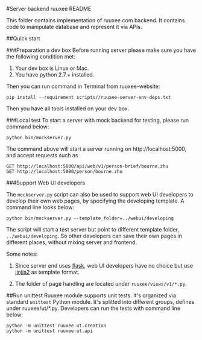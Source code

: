 #Server backend ruuxee README

This folder contains implementation of ruuxee.com backend. It contains
code to manipulate database and represent it via APIs.

##Quick start

###Preparation a dev box
Before running server please make sure you have the following condition
met:

1. Your dev box is Linux or Mac.
2. You have python 2.7.+ installed.

Then you can run command in Terminal from ruuxee-website:

    pip install --requirement scripts//ruuxee-server-env-deps.txt

Then you have all tools installed on your dev box.

###Local test
To start a server with mock backend for testing, please run command
below:

    python bin/mockserver.py

The command above will start a server running on http://localhost:5000,
and accept requests such as

    GET http://localhost:5000/api/web/v1/person-brief/bourne.zhu
    GET http://localhost:5000/person/bourne.zhu

###Support Web UI developers

The `mockserver.py` script can also be used to support web UI developers
to develop their own web pages, by specifying the developing template. A
command line looks below:

    python bin/mockserver.py --template_folder=../webui/developing

The script will start a test server but point to different template
folder, `../webui/developing`. So other developers can save their own
pages in different places, without mixing server and frontend.

Some notes:

1. Since server end uses [flask](http://flask.pocoo.org/), web UI
   developers have no choice but use [jinjia2](http://jinja.pocoo.org/)
   as template format.

2. The folder of page handling are located under `ruuxee/views/v1/*.py`.

##Run unittest
Ruuxee module supports unit tests. It's organized via standard
`unittest` Python module. It's splitted into different groups, defines
under ruuxee/ut/*.py. Developers can run the tests with command line
below:

    python -m unittest ruuxee.ut.creation
    python -m unittest ruuxee.ut.api
